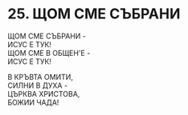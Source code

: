 # 25. ЩОМ СМЕ СЪБРАНИ  
  
ЩОМ СМЕ СЪБРАНИ -  
ИСУС Е ТУК!  
ЩОМ СМЕ В ОБЩЕН'Е -  
ИСУС Е ТУК!  
  
В КРЪВТА ОМИТИ,  
СИЛНИ В ДУХА -  
ЦЪРКВА ХРИСТОВА,  
БОЖИИ ЧАДА!  


<DownloadsButton pdf="/pdf/25-shtom-sme-sybrani.pdf" />

<DownloadChordsButton pdf="/chords/25-shtom-sme-sybrani_akord.pdf"/>
